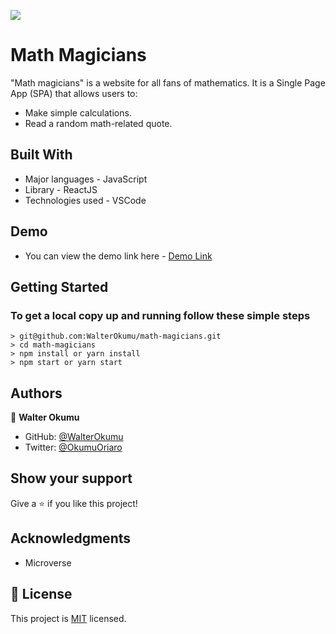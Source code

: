 ![](https://img.shields.io/badge/Microverse-blueviolet)

# Math Magicians

"Math magicians" is a website for all fans of mathematics. It is a Single Page App (SPA) that allows users to:

- Make simple calculations.
- Read a random math-related quote.

## Built With

- Major languages - JavaScript
- Library - ReactJS
- Technologies used - VSCode

## Demo

- You can view the demo link here - [Demo Link](https://okumu-math-magician-react-app.netlify.app/)

## Getting Started

### To get a local copy up and running follow these simple steps

    > git@github.com:WalterOkumu/math-magicians.git
    > cd math-magicians
    > npm install or yarn install
    > npm start or yarn start

## Authors

👤 **Walter Okumu**

- GitHub: [@WalterOkumu](https://github.com/WalterOkumu)
- Twitter: [@OkumuOriaro](https://twitter.com/OkumuOriaro)

## Show your support

Give a ⭐️ if you like this project!

## Acknowledgments

- Microverse

## 📝 License

This project is [MIT](./LICENSE) licensed.
